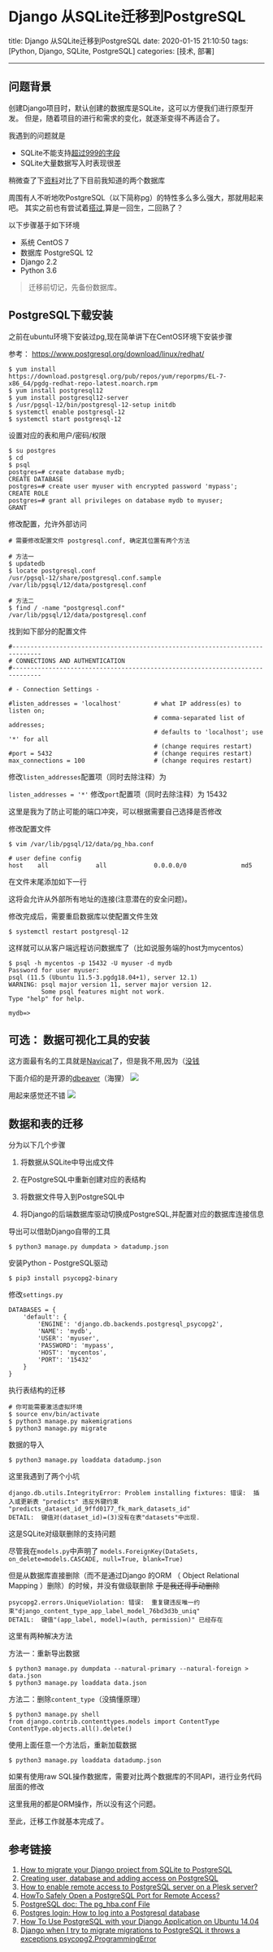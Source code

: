 # Django 从SQLite迁移到PostgreSQL

title: Django 从SQLite迁移到PostgreSQL
date: 2020-01-15 21:10:50
tags: [Python, Django, SQLite, PostgreSQL] 
categories: [技术, 部署]

------

## 问题背景

创建Django项目时，默认创建的数据库是SQLite，这可以方便我们进行原型开发。
但是，随着项目的进行和需求的变化，就逐渐变得不再适合了。

我遇到的问题就是
- SQLite不能支持[超过999的字段](https://stackoverflow.com/questions/24510707/is-there-any-limit-on-sqlite-query-size)
- SQLite大量数据写入时表现很差

稍微查了下[资料](https://www.digitalocean.com/community/tutorials/sqlite-vs-mysql-vs-postgresql-a-comparison-of-relational-database-management-systems)对比了下目前我知道的两个数据库


周围有人不听地吹PostgreSQL（以下简称pg）的特性多么多么强大，那就用起来吧。
其实之前也有尝试着[搭过](https://counter2015.com/2019/08/22/postgresql/),算是一回生，二回熟了？


以下步骤基于如下环境
-  系统 CentOS 7
-  数据库 PostgreSQL 12
-  Django 2.2
-  Python 3.6



> 迁移前切记，先备份数据库。



## PostgreSQL下载安装

之前在ubuntu环境下安装过pg,现在简单讲下在CentOS环境下安装步骤

参考： https://www.postgresql.org/download/linux/redhat/ 

```shell
$ yum install https://download.postgresql.org/pub/repos/yum/reporpms/EL-7-x86_64/pgdg-redhat-repo-latest.noarch.rpm
$ yum install postgresql12
$ yum install postgresql12-server
$ /usr/pgsql-12/bin/postgresql-12-setup initdb
$ systemctl enable postgresql-12
$ systemctl start postgresql-12
```



设置对应的表和用户/密码/权限

```shell
$ su postgres
$ cd 
$ psql
postgres=# create database mydb;
CREATE DATABASE
postgres=# create user myuser with encrypted password 'mypass';
CREATE ROLE
postgres=# grant all privileges on database mydb to myuser;
GRANT
```



修改配置，允许外部访问

```shell
# 需要修改配置文件 postgresql.conf, 确定其位置有两个方法

# 方法一
$ updatedb
$ locate postgresql.conf
/usr/pgsql-12/share/postgresql.conf.sample
/var/lib/pgsql/12/data/postgresql.conf

# 方法二
$ find / -name "postgresql.conf"
/var/lib/pgsql/12/data/postgresql.conf
```

找到如下部分的配置文件

```shell
#------------------------------------------------------------------------------
# CONNECTIONS AND AUTHENTICATION
#------------------------------------------------------------------------------

# - Connection Settings -

#listen_addresses = 'localhost'         # what IP address(es) to listen on;
                                        # comma-separated list of addresses;
                                        # defaults to 'localhost'; use '*' for all
                                        # (change requires restart)
#port = 5432                            # (change requires restart)
max_connections = 100                   # (change requires restart)
```

修改`listen_addresses`配置项（同时去除注释）为

` listen_addresses = '*' `
修改`port`配置项（同时去除注释）为 15432

这里是我为了防止可能的端口冲突，可以根据需要自己选择是否修改

修改配置文件

```shell
$ vim /var/lib/pgsql/12/data/pg_hba.conf

# user define config
host    all             all             0.0.0.0/0               md5

```

在文件末尾添加如下一行

这将会允许从外部所有地址的连接(注意潜在的安全问题)。


修改完成后，需要重启数据库以使配置文件生效
```shell
$ systemctl restart postgresql-12 
```

这样就可以从客户端远程访问数据库了（比如说服务端的host为mycentos）
```shell
$ psql -h mycentos -p 15432 -U myuser -d mydb
Password for user myuser: 
psql (11.5 (Ubuntu 11.5-3.pgdg18.04+1), server 12.1)
WARNING: psql major version 11, server major version 12.
         Some psql features might not work.
Type "help" for help.

mydb=> 
```





## 可选： 数据可视化工具的安装

这方面最有名的工具就是[Navicat](https://www.navicat.com/en/)了，但是我不用,因为（[没钱]( https://www.navicat.com/en/store/navicat-premium-plan )

下面介绍的是开源的[dbeaver](https://dbeaver.io/)（海狸）
![](https://counter2015.com/picture/dbeaver-logo-1.png)

用起来感觉还不错
![](https://counter2015.com/picture/dbeaver-1.jpg)

## 数据和表的迁移

分为以下几个步骤

1. 将数据从SQLite中导出成文件

2. 在PostgreSQL中重新创建对应的表结构

3. 将数据文件导入到PostgreSQL中

4. 将Django的后端数据库驱动切换成PostgreSQL,并配置对应的数据库连接信息

导出可以借助Django自带的工具

```shell
$ python3 manage.py dumpdata > datadump.json
```

安装Python - PostgreSQL驱动

```shell
$ pip3 install psycopg2-binary
```

修改`settings.py`

```shell
DATABASES = {
    'default': {
        'ENGINE': 'django.db.backends.postgresql_psycopg2',
        'NAME': 'mydb',
        'USER': 'myuser',
        'PASSWORD': 'mypass',
        'HOST': 'mycentos',
        'PORT': '15432'
    }
}
```

执行表结构的迁移

```shell
# 你可能需要激活虚拟环境
$ source env/bin/activate
$ python3 manage.py makemigrations
$ python3 manage.py migrate
```

数据的导入

```shell
$ python3 manage.py loaddata datadump.json
```

这里我遇到了两个小坑

```shell
django.db.utils.IntegrityError: Problem installing fixtures: 错误:  插入或更新表 "predicts" 违反外键约束 "predicts_dataset_id_9ffd0177_fk_mark_datasets_id"
DETAIL:  键值对(dataset_id)=(3)没有在表"datasets"中出现.
```

这是SQLite对级联删除的支持问题

尽管我在`models.py`中声明了
`models.ForeignKey(DataSets, on_delete=models.CASCADE, null=True, blank=True)`

但是从数据库直接删除（而不是通过Django 的ORM （ Object Relational Mapping ）删除）的时候，并没有做级联删除
<del>于是我还得手动删除</del>

```shell
psycopg2.errors.UniqueViolation: 错误:  重复键违反唯一约束"django_content_type_app_label_model_76bd3d3b_uniq"
DETAIL:  键值"(app_label, model)=(auth, permission)" 已经存在
```

这里有两种解决方法

方法一：重新导出数据

```shell
$ python3 manage.py dumpdata --natural-primary --natural-foreign > data.json
$ python3 manage.py loaddata data.json
```



方法二：删除`content_type`（没搞懂原理）

```shell
$ python3 manage.py shell
from django.contrib.contenttypes.models import ContentType
ContentType.objects.all().delete()
```
使用上面任意一个方法后，重新加载数据
```shell
$ python3 manage.py loaddata datadump.json
```



如果有使用raw SQL操作数据库，需要对比两个数据库的不同API，进行业务代码层面的修改

这里我用的都是ORM操作，所以没有这个问题。



至此，迁移工作就基本完成了。



## 参考链接

1. [How to migrate your Django project from SQLite to PostgreSQL][1]
2. [Creating user, database and adding access on PostgreSQL][2]
3. [How to enable remote access to PostgreSQL server on a Plesk server?][3]
4. [HowTo Safely Open a PostgreSQL Port for Remote Access?][4]
5. [PostgreSQL doc: The pg_hba.conf File][5]
6. [Postgres login: How to log into a Postgresql database][6]
7. [How To Use PostgreSQL with your Django Application on Ubuntu 14.04][7]
8. [Django when I try to migrate migrations to PostgreSQL it throws a exceptions psycopg2.ProgrammingError][8]



[1]: https://www.vphventures.com/how-to-migrate-your-django-project-from-sqlite-to-postgresql/
[2]: https://medium.com/coding-blocks/creating-user-database-and-adding-access-on-postgresql-8bfcd2f4a91e
[3]: https://support.plesk.com/hc/en-us/articles/115003321434-How-to-enable-remote-access-to-PostgreSQL-server-on-a-Plesk-server-
[4]: http://www.project-open.com/en/howto-postgresql-port-secure-remote-access
[5]: https://www.postgresql.org/docs/12/auth-pg-hba-conf.html
[6]: https://alvinalexander.com/blog/post/postgresql/log-in-postgresql-database
[7]: https://www.digitalocean.com/community/tutorials/how-to-use-postgresql-with-your-django-application-on-ubuntu-14-04
[8]: https://stackoverflow.com/questions/45872470/django-when-i-try-to-migrate-migrations-to-postgresql-it-throws-a-exceptions-psy





  

  

  